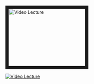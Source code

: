 <a href="http://www.youtube.com/watch?feature=player_embedded&v=YOUTUBE_VIDEO_ID_HERE
" target="_blank"><img src="http://img.youtube.com/vi/sJpvz73OG_E/0.jpg" 
alt="Video Lecture" width="240" height="180" border="10" /></a>

[![Video Lecture](http://img.youtube.com/vi/YOUTUBE_VIDEO_ID_HERE/0.jpg)](http://www.youtube.com/watch?v=sJpvz73OG_E)
